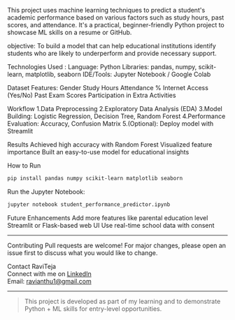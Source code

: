 This project uses machine learning techniques to predict a student's academic performance based on various factors such as study hours, past scores, and attendance. It's a practical, beginner-friendly Python project to showcase ML skills on a resume or GitHub.

objective:
To build a model that can help educational institutions identify students who are likely to underperform and provide necessary support.

Technologies Used :
Language: Python
Libraries: pandas, numpy, scikit-learn, matplotlib, seaborn
IDE/Tools: Jupyter Notebook / Google Colab

Dataset Features:
 Gender
 Study Hours
 Attendance %
 Internet Access (Yes/No)
 Past Exam Scores
 Participation in Extra Activities

Workflow
1.Data Preprocessing
2.Exploratory Data Analysis (EDA)
3.Model Building: Logistic Regression, Decision Tree, Random Forest
4.Performance Evaluation: Accuracy, Confusion Matrix
5.(Optional): Deploy model with Streamlit

Results
 Achieved high accuracy with Random Forest
 Visualized feature importance
 Built an easy-to-use model for educational insights

How to Run
```bash
pip install pandas numpy scikit-learn matplotlib seaborn
```
Run the Jupyter Notebook:
```bash
jupyter notebook student_performance_predictor.ipynb
```

Future Enhancements
 Add more features like parental education level
 Streamlit or Flask-based web UI
 Use real-time school data with consent

---

Contributing
Pull requests are welcome! For major changes, please open an issue first to discuss what you would like to change.

Contact
RaviTeja  
Connect with me on [LinkedIn](https://www.linkedin.com/)  
Email: ravianthu1@gmail.com

---

> This project is developed as part of my learning and to demonstrate Python + ML skills for entry-level opportunities.
